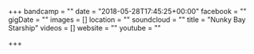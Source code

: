 +++
bandcamp = ""
date = "2018-05-28T17:45:25+00:00"
facebook = ""
gigDate = ""
images = []
location = ""
soundcloud = ""
title = "Nunky Bay Starship"
videos = []
website = ""
youtube = ""

+++
